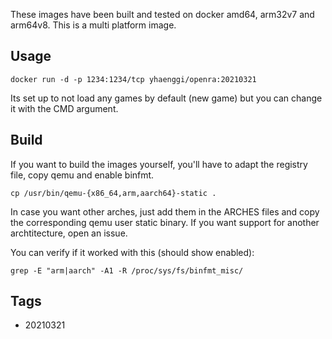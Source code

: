 These images have been built and tested on docker amd64, arm32v7 and arm64v8. This is a multi platform image.

## Usage ##

    docker run -d -p 1234:1234/tcp yhaenggi/openra:20210321

Its set up to not load any games by default (new game) but you can change it with the CMD argument. 


## Build ##

If you want to build the images yourself, you'll have to adapt the registry file, copy qemu and enable binfmt.

    cp /usr/bin/qemu-{x86_64,arm,aarch64}-static .

In case you want other arches, just add them in the ARCHES files and copy the corresponding qemu user static binary. If you want support for another archtitecture, open an issue.

You can verify if it worked with this (should show enabled):

    grep -E "arm|aarch" -A1 -R /proc/sys/fs/binfmt_misc/

## Tags ##
   * 20210321
